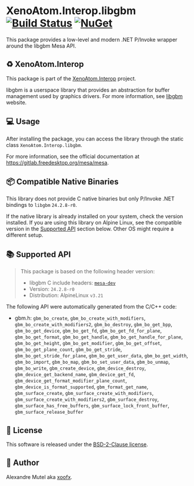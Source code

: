 # XenoAtom.Interop.libgbm [![Build Status](https://github.com/XenoAtom/XenoAtom.Interop/actions/workflows/ci_build_libgbm.yml/badge.svg)](https://github.com/XenoAtom/XenoAtom.Interop/actions/workflows/ci_build_libgbm.yml) [![NuGet](https://img.shields.io/nuget/v/XenoAtom.Interop.libgbm.svg)](https://www.nuget.org/packages/XenoAtom.Interop.libgbm/)

This package provides a low-level and modern .NET P/Invoke wrapper around the libgbm Mesa API.

## ♻️ XenoAtom.Interop

This package is part of the [XenoAtom.Interop](https://github.com/XenoAtom/XenoAtom.Interop) project.

libgbm is a userspace library that provides an abstraction for buffer management used by graphics drivers. For more information, see [libgbm](https://gitlab.freedesktop.org/mesa/mesa) website.
## 💻 Usage

After installing the package, you can access the library through the static class `XenoAtom.Interop.libgbm`.

For more information, see the official documentation at https://gitlab.freedesktop.org/mesa/mesa.

## 📦 Compatible Native Binaries

This library does not provide C native binaries but only P/Invoke .NET bindings to `libgbm` `24.2.8-r0`.

If the native library is already installed on your system, check the version installed. If you are using this library on Alpine Linux, see the compatible version in the [Supported API](#supported-api) section below.
Other OS might require a different setup.


## 📚 Supported API

> This package is based on the following header version:
> 
> - libgbm C include headers: [`mesa-dev`](https://pkgs.alpinelinux.org/package/v3.21/main/x86_64/mesa-dev)
> - Version: `24.2.8-r0`
> - Distribution: AlpineLinux `v3.21`

The following API were automatically generated from the C/C++ code:

- gbm.h: `gbm_bo_create`, `gbm_bo_create_with_modifiers`, `gbm_bo_create_with_modifiers2`, `gbm_bo_destroy`, `gbm_bo_get_bpp`, `gbm_bo_get_device`, `gbm_bo_get_fd`, `gbm_bo_get_fd_for_plane`, `gbm_bo_get_format`, `gbm_bo_get_handle`, `gbm_bo_get_handle_for_plane`, `gbm_bo_get_height`, `gbm_bo_get_modifier`, `gbm_bo_get_offset`, `gbm_bo_get_plane_count`, `gbm_bo_get_stride`, `gbm_bo_get_stride_for_plane`, `gbm_bo_get_user_data`, `gbm_bo_get_width`, `gbm_bo_import`, `gbm_bo_map`, `gbm_bo_set_user_data`, `gbm_bo_unmap`, `gbm_bo_write`, `gbm_create_device`, `gbm_device_destroy`, `gbm_device_get_backend_name`, `gbm_device_get_fd`, `gbm_device_get_format_modifier_plane_count`, `gbm_device_is_format_supported`, `gbm_format_get_name`, `gbm_surface_create`, `gbm_surface_create_with_modifiers`, `gbm_surface_create_with_modifiers2`, `gbm_surface_destroy`, `gbm_surface_has_free_buffers`, `gbm_surface_lock_front_buffer`, `gbm_surface_release_buffer`


## 🪪 License

This software is released under the [BSD-2-Clause license](https://opensource.org/licenses/BSD-2-Clause). 

## 🤗 Author

Alexandre Mutel aka [xoofx](https://xoofx.github.io).
